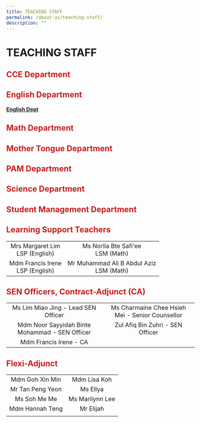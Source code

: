 ```yaml
---
title: TEACHING STAFF
permalink: /about-us/teaching-staff/
description: ""
---
```


# TEACHING STAFF

## <span style = "color: #c81b1b"> <b>CCE Department

	
## <span style = "color: #c81b1b"> <b>English Department
[English Dept](/ELDept/)
## <span style = "color: #c81b1b"> <b>Math Department

## <span style = "color: #c81b1b"> <b>Mother Tongue Department

## <span style = "color: #c81b1b"> <b>PAM Department

## <span style = "color: #c81b1b"> <b>Science Department

## <span style = "color: #c81b1b"> <b>Student Management Department




## <span style = "color: #c81b1b"> <b>Learning Support Teachers</b> </span>

|                                    |                                            |
|:----------------------------------:|:------------------------------------------:|
|  Mrs Margaret Lim<br>LSP (English) |    Ms Norlia Bte Safi'ee<br>LSM (Math)     |
| Mdm Francis Irene<br>LSP (English) | Mr Muhammad Ali B Abdul Aziz<br>LSM (Math) |

## <span style = "color: #c81b1b"> <b>SEN Officers, Contract-Adjunct (CA)</b> </span>

|                                            |                                                 |
|:------------------------------------------:|:-----------------------------------------------:|
|       Ms Lim Miao Jing - Lead SEN Officer      | Ms Charmaine Chee Hsieh Mei - Senior Counsellor |
| Mdm Noor Sayyidah Binte Mohammad - SEN Officer |         Zul Afiq Bin Zuhri - SEN Officer        |
|           Mdm Francis Irene - CA           |                                                             |

## <span style = "color: #c81b1b"> <b>Flexi-Adjunct</b> </span>

|                                            |                                                 |
|:------------------------------------------:|:-----------------------------------------------:|
|            Mdm Goh Xin Min          |                Mdm Lisa Koh                |
|           Mr Tan Peng Yeon            |                  Ms Ellya                  |
|              Ms Soh Me Me             |               Ms Marilynn Lee              |
|             Mdm Hannah Teng           |                  Mr Elijah                 |
|                      |                                                 |